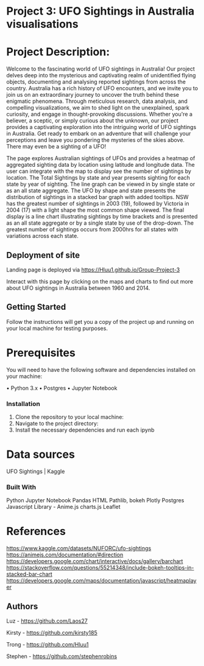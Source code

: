 # Project 3: UFO Sightings in Australia visualisations

# Project Description:
Welcome to the fascinating world of UFO sightings in Australia! Our project delves deep into the mysterious and captivating realm of unidentified flying objects, documenting and analysing reported sightings from across the country. Australia has a rich history of UFO encounters, and we invite you to join us on an extraordinary journey to uncover the truth behind these enigmatic phenomena. Through meticulous research, data analysis, and compelling visualizations, we aim to shed light on the unexplained, spark curiosity, and engage in thought-provoking discussions. Whether you're a believer, a sceptic, or simply curious about the unknown, our project provides a captivating exploration into the intriguing world of UFO sightings in Australia. Get ready to embark on an adventure that will challenge your perceptions and leave you pondering the mysteries of the skies above. There may even be a sighting of a UFO!

The page explores Australian sightings of UFOs and provides a heatmap of aggregated sighting data by location using latitude and longitude data. The user can integrate with the map to display see the number of sightings by location. The Total Sightings by state and year presents sighting for each state by year of sighting. The line graph can be viewed in by single state or as an all state aggregate. The UFO by shape and state presents the distribution of sightings in a stacked bar graph with added tooltips. NSW has the greatest number of sightings in 2003 (19), followed by Victoria in 2004 (17) with a light shape the most common shape viewed. The final display is a line chart illustrating sightings by time brackets and is presented as an all state aggregate or by a single state by use of the drop-down. The greatest number of sightings occurs from 2000hrs for all states with variations across each state.  

## Deployment of site
Landing page is deployed via https://Hluu1.github.io/Group-Project-3

Interact with this page by clicking on the maps and charts to find out more about UFO sightings in Australia between 1960 and 2014.

## Getting Started
Follow the instructions will get you a copy of the project up and running on your local machine for testing purposes.

# Prerequisites
You will need to have the following software and dependencies installed on your machine:

•	Python 3.x
•	Postgres
•	Jupyter Notebook

### Installation
1.	Clone the repository to your local machine:
2.	Navigate to the project directory:
3.  Install the necessary dependencies and run each ipynb

# Data sources
UFO Sightings | Kaggle


### Built With
Python
Jupyter Notebook
Pandas
HTML
Pathlib, bokeh
Plotly
Postgres
Javascript Library - Anime.js
charts.js
Leaflet


# References

https://www.kaggle.com/datasets/NUFORC/ufo-sightings
https://animejs.com/documentation/#direction
https://developers.google.com/chart/interactive/docs/gallery/barchart
https://stackoverflow.com/questions/55214348/include-bokeh-tooltips-in-stacked-bar-chart
https://developers.google.com/maps/documentation/javascript/heatmaplayer


## Authors
Luz - https://github.com/Laos27

Kirsty - https://github.com/kirsty185

Trong - https://github.com/Hluu1

Stephen - https://github.com/stephenrobins

